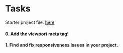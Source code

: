 # Tasks

Starter project file: [here](/assets/project.zip)

#### 0. Add the viewport meta tag!
#### 1. Find and fix responsiveness issues in your project.